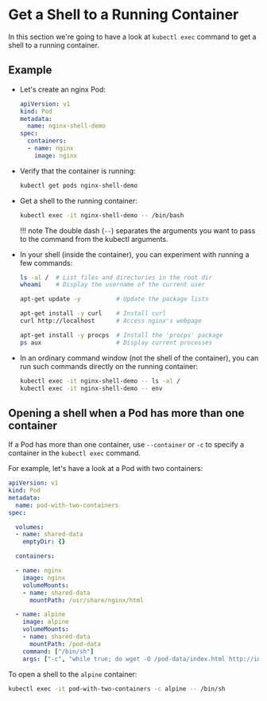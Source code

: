 # Get a Shell to a Running Container

In this section we're going to have a look at `kubectl exec` command to get a shell to a running container.


## Example

- Let's create an nginx Pod:

    ```yaml
    apiVersion: v1
    kind: Pod
    metadata:
      name: nginx-shell-demo
    spec:
      containers:
      - name: nginx
        image: nginx
    ```


- Verify that the container is running:

    ```bash
    kubectl get pods nginx-shell-demo
    ```

- Get a shell to the running container:

    ```bash
    kubectl exec -it nginx-shell-demo -- /bin/bash
    ```

    !!! note
        The double dash (`--`) separates the arguments you want to pass to the command from the kubectl arguments.

- In your shell (inside the container), you can experiment with running a few commands:

    ```bash
    ls -al /  # List files and directories in the root dir
    whoami    # Display the username of the current user

    apt-get update -y          # Update the package lists

    apt-get install -y curl    # Install curl
    curl http://localhost      # Access nginx's webpage

    apt-get install -y procps  # Install the 'procps' package
    ps aux                     # Display current processes
    ```

- In an ordinary command window (not the shell of the container), you can run such commands directly on the running container:

    ```bash
    kubectl exec -it nginx-shell-demo -- ls -al /
    kubectl exec -it nginx-shell-demo -- env
    ```

## Opening a shell when a Pod has more than one container

If a Pod has more than one container, use `--container` or `-c` to specify a container in the `kubectl exec` command.

For example, let's have a look at a Pod with two containers:

```yaml
apiVersion: v1
kind: Pod
metadata:
  name: pod-with-two-containers
spec:

  volumes:
  - name: shared-data
    emptyDir: {}

  containers:

  - name: nginx
    image: nginx
    volumeMounts:
    - name: shared-data
      mountPath: /usr/share/nginx/html

  - name: alpine
    image: alpine
    volumeMounts:
    - name: shared-data
      mountPath: /pod-data
    command: ["/bin/sh"]
    args: ["-c", "while true; do wget -O /pod-data/index.html http://info.cern.ch; sleep 30; done"]
```

To open a shell to the `alpine` container:

```bash
kubectl exec -it pod-with-two-containers -c alpine -- /bin/sh
```
